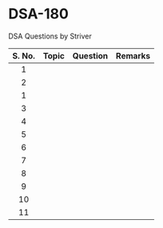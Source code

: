 # DSA-180
DSA Questions by Striver


| S. No. | Topic  | Question | Remarks |
| :---:   | :------: | :-----------------------------: |  :----------------------------------------------: |
| 1 |  |  |  |
| 2 |  |  |  |
| 1 |  |  |  |
| 3 |  |  |  |
| 4 |  |  |  |
| 5 |  |  |  |
| 6 |  |  |  |
| 7 |  |  |  |
| 8 |  |  |  |
| 9 |  |  |  |
| 10 |  |  |  |
| 11 |  |  |  |
